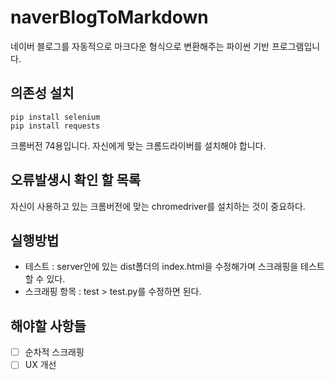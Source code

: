 # naverBlogToMarkdown
네이버 블로그를 자동적으로 마크다운 형식으로 변환해주는 파이썬 기반 프로그램입니다.

## 의존성 설치
```shell
pip install selenium
pip install requests
```
크롬버전 74용입니다. 자신에게 맞는 크롬드라이버를 설치해야 합니다. 

## 오류발생시 확인 할 목록
자신이 사용하고 있는 크롬버전에 맞는 chromedriver를 설치하는 것이 중요하다.  

## 실행방법
 - 테스트 : server안에 있는 dist폴더의 index.html을 수정해가며 스크래핑을 테스트할 수 있다. 
 - 스크래핑 항목 : test > test.py를 수정하면 된다. 

## 해야할 사항들
 - [ ] 순차적 스크래핑
 - [ ] UX 개선